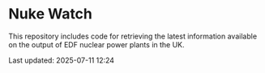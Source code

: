 # Nuke Watch

This repository includes code for retrieving the latest information available on the output of EDF nuclear power plants in the UK.

Last updated: 2025-07-11 12:24